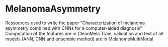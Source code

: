 # MelanomaAsymmetry
Ressources used to write the paper "Characterization of melanoma asymmetry combined with CNNs for a computer-aided diagnosis"
Computation of the features are in CleanMela
Train, validation and test of all models (ANN, CNN and ensemble method) are in MélanomeMultiModal 
